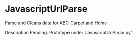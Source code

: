 # JavascriptUrlParse
Parse and Cleans data for ABC Carpet and Home

Description Pending.
Prototype under 'JavascriptUrlParse.py'
